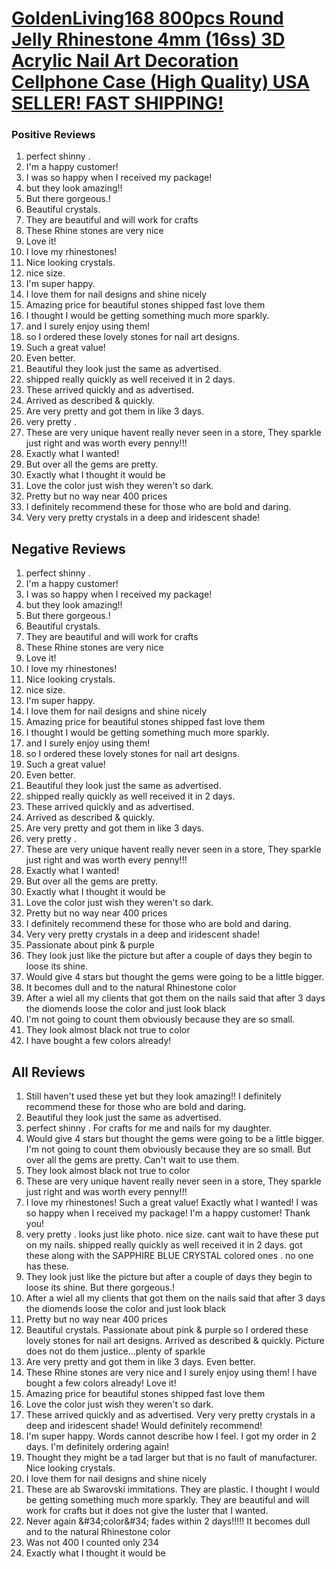 # [GoldenLiving168 800pcs Round Jelly Rhinestone 4mm (16ss) 3D Acrylic Nail Art Decoration Cellphone Case (High Quality) USA SELLER! FAST SHIPPING!](https://products.checkmycream.com/products/GoldenLiving168-800pcs-Round-Jelly-Rhinestone-4mm-(16ss)-3D-Acrylic-Nail-Art-Decoration-Cellphone-Case-(High-Quality)-USA-SELLER!-FAST-SHIPPING!.html)

### Positive Reviews

<ol>
      <li>perfect shinny .  </li>
      <li>I&#x27;m a happy customer!</li>
      <li>I was so happy when I received my package!</li>
      <li>but they look amazing!!</li>
      <li>But there gorgeous.!</li>
      <li>Beautiful crystals.</li>
      <li>They are beautiful and will work for crafts</li>
      <li>These Rhine stones are very nice</li>
      <li>Love it!</li>
      <li>I love my rhinestones!</li>
      <li>Nice looking crystals.</li>
      <li>nice size.</li>
      <li>I&#x27;m super happy.</li>
      <li>I love them for nail designs and shine nicely</li>
      <li>Amazing price for beautiful stones shipped fast love them</li>
      <li>I thought I would be getting something much more sparkly.</li>
      <li>and I surely enjoy using them!</li>
      <li>so I ordered these lovely stones for nail art designs.</li>
      <li>Such a great value!</li>
      <li>Even better.</li>
      <li>Beautiful they look just the same as advertised.</li>
      <li>shipped really quickly as well received it in 2 days.</li>
      <li>These arrived quickly and as advertised.  </li>
      <li>Arrived as described &amp; quickly.</li>
      <li>Are very pretty and got them in like 3 days.</li>
      <li>very pretty .</li>
      <li>These are very unique havent really never seen in a store, They sparkle just right and was worth every penny!!!</li>
      <li>Exactly what I wanted!</li>
      <li>But over all the gems are pretty.</li>
      <li>Exactly what I thought it would be</li>
      <li>Love the color just wish they weren&#x27;t so dark.</li>
      <li>Pretty but no way near 400 prices</li>
      <li>I definitely recommend these for those who are bold and daring.</li>
      <li>Very very pretty crystals in a deep and iridescent shade!  </li>
</ol>


<h2>Negative Reviews</h2>
<ol>
<li> perfect shinny .  </li>
<li> I&#x27;m a happy customer!</li>
<li> I was so happy when I received my package!</li>
<li> but they look amazing!!</li>
<li> But there gorgeous.!</li>
<li> Beautiful crystals.</li>
<li> They are beautiful and will work for crafts</li>
<li> These Rhine stones are very nice</li>
<li> Love it!</li>
<li> I love my rhinestones!</li>
<li> Nice looking crystals.</li>
<li> nice size.</li>
<li> I&#x27;m super happy.</li>
<li> I love them for nail designs and shine nicely</li>
<li> Amazing price for beautiful stones shipped fast love them</li>
<li> I thought I would be getting something much more sparkly.</li>
<li> and I surely enjoy using them!</li>
<li> so I ordered these lovely stones for nail art designs.</li>
<li> Such a great value!</li>
<li> Even better.</li>
<li> Beautiful they look just the same as advertised.</li>
<li> shipped really quickly as well received it in 2 days.</li>
<li> These arrived quickly and as advertised.  </li>
<li> Arrived as described &amp; quickly.</li>
<li> Are very pretty and got them in like 3 days.</li>
<li> very pretty .</li>
<li> These are very unique havent really never seen in a store, They sparkle just right and was worth every penny!!!</li>
<li> Exactly what I wanted!</li>
<li> But over all the gems are pretty.</li>
<li> Exactly what I thought it would be</li>
<li> Love the color just wish they weren&#x27;t so dark.</li>
<li> Pretty but no way near 400 prices</li>
<li> I definitely recommend these for those who are bold and daring.</li>
<li> Very very pretty crystals in a deep and iridescent shade!  </li>
<li> Passionate about pink &amp; purple</li>
<li> They look just like the picture but after a couple of days they begin to loose its shine.</li>
<li> Would give 4 stars but thought the gems were going to be a little bigger.</li>
<li> It becomes dull and to the natural Rhinestone color</li>
<li> After a wiel all my clients that got them on the nails said that after 3 days the diomends loose the color and just look black</li>
<li> I&#x27;m not going to count them obviously because they are so small.  </li>
<li> They look almost black not true to color</li>
<li> I have bought a few colors already!</li>
</ol>

<h2>All Reviews</h2>

<ol>
    <li> Still haven&#x27;t used these yet but they look amazing!! I definitely recommend these for those who are bold and daring.</li>
    <li> Beautiful they look just the same as advertised.</li>
    <li> perfect shinny .  For crafts for me and nails for my daughter.</li>
    <li> Would give 4 stars but thought the gems were going to be a little bigger. I&#x27;m not going to count them obviously because they are so small.  But over all the gems are pretty. Can&#x27;t wait to use them.</li>
    <li> They look almost black not true to color</li>
    <li> These are very unique havent really never seen in a store, They sparkle just right and was worth every penny!!!</li>
    <li> I love my rhinestones! Such a great value! Exactly what I wanted! I was so happy when I received my package! I&#x27;m a happy customer! Thank you!</li>
    <li> very pretty . looks just like photo. nice size. cant wait to have these put on my nails. shipped really quickly as well received it in 2 days. got these along with the SAPPHIRE BLUE CRYSTAL colored ones . no one has these.</li>
    <li> They look just like the picture but after a couple of days they begin to loose its shine. But there gorgeous.!</li>
    <li> After a wiel all my clients that got them on the nails said that after 3 days the diomends loose the color and just look black</li>
    <li> Pretty but no way near 400 prices</li>
    <li> Beautiful crystals. Passionate about pink &amp; purple so I ordered these lovely stones for nail art designs. Arrived as described &amp; quickly. Picture does not do them justice...plenty of sparkle</li>
    <li> Are very pretty and got them in like 3 days. Even better.</li>
    <li> These Rhine stones are very nice and I surely enjoy using them! I have bought a few colors already! Love it!</li>
    <li> Amazing price for beautiful stones shipped fast love them</li>
    <li> Love the color just wish they weren&#x27;t so dark.</li>
    <li> These arrived quickly and as advertised.  Very very pretty crystals in a deep and iridescent shade!  Would definitely recommend!</li>
    <li> I&#x27;m super happy. Words cannot describe how I feel. I got my order in 2 days. I&#x27;m definitely ordering again!</li>
    <li> Thought they might be a tad larger but that is no fault of manufacturer. Nice looking crystals.</li>
    <li> I love them for nail designs and shine nicely</li>
    <li> These are ab Swarovski immitations. They are plastic. I thought I would be getting something much more sparkly. They are beautiful and will work for crafts but it does not give the luster that I wanted.</li>
    <li> Never again &amp;#34;color&amp;#34; fades within 2 days!!!!! It becomes dull and to the natural Rhinestone color</li>
    <li> Was not 400 I counted only 234</li>
    <li> Exactly what I thought it would be</li>
</ol>




